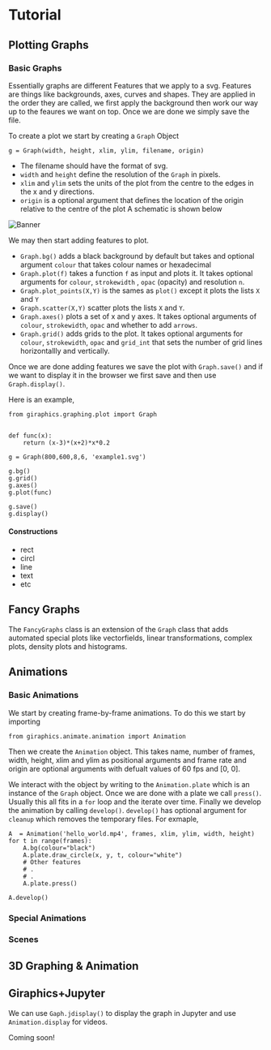 # Tutorial 

## Plotting Graphs
### Basic Graphs

Essentially graphs are different Features that we apply to a svg. Features are things like backgrounds, axes, curves and shapes.
They are applied in the order they are called, we first apply the background then work our way up to the feaures we want on top. 
Once we are done we simply save the file.
 
To create a plot we start by creating a `Graph` Object

```
g = Graph(width, height, xlim, ylim, filename, origin)
```
* The filename should have the format of svg.
 * `width` and `height` define the resolution of the `Graph` in pixels.
 * `xlim` and `ylim` sets the units of the plot from the centre to the edges in the x and y directions.
 * `origin` is a optional argument that defines the location of the origin relative to the centre of the plot
 A schematic is shown below
 
 ![Banner](https://github.com/tghira16/GiraFix/blob/master/res/schematic.svg?raw=true=250x)

We may then start adding features to plot. 
* `Graph.bg()` adds a black background by default but takes and optional argument
`colour` that takes colour names or hexadecimal
* `Graph.plot(f)` takes a function `f` as input and plots it. It takes optional arguments for `colour`, `strokewidth` , `opac` (opacity)
and resolution `n`.
* `Graph.plot_points(X,Y)` is the sames as `plot()` except it plots the lists `X` and `Y`
* `Graph.scatter(X,Y)`  scatter plots the lists `X` and `Y`.
* `Graph.axes()` plots a set of x and y axes. It takes optional arguments of `colour`, `strokewidth`, `opac` and 
whether to add `arrows`.
* `Graph.grid()` adds grids to the plot. It takes optional arguments for `colour`,  `strokewidth`, `opac` and `grid_int` that
sets the number of grid lines horizontallly and vertically.

Once we are done adding features we save the plot with `Graph.save()` and if we want to display it in the browser we first save and then use `Graph.display()`. 

Here is an example,

```
from giraphics.graphing.plot import Graph


def func(x):
    return (x-3)*(x+2)*x*0.2

g = Graph(800,600,8,6, 'example1.svg')

g.bg()
g.grid()
g.axes()
g.plot(func)

g.save()
g.display()
```
#### Constructions

* rect
* circl
* line
* text 
* etc
## Fancy Graphs

The `FancyGraphs` class is an extension of the `Graph` class that adds automated special plots
like vectorfields, linear transformations, complex plots, density plots and histograms.

## Animations

### Basic Animations
We start by creating frame-by-frame animations. To do this we start by importing

```
from giraphics.animate.animation import Animation
```

Then we create the `Animation` object. This takes name, number of frames, width, height, xlim and ylim as positional arguments and frame rate and origin are optional arguments with defualt values of 60 fps and [0, 0].

We interact with the object by writing to the `Animation.plate` which is an instance of the `Graph` object. Once we are done with a plate we call `press()`. Usually this all fits in a `for` loop and the iterate over time.  Finally we develop the animation by calling `develop()`. `develop()` has optional argument for `cleanup` which  removes the temporary files. For exmaple,

```
A  = Animation('hello_world.mp4', frames, xlim, ylim, width, height)
for t in range(frames):
    A.bg(colour="black")
    A.plate.draw_circle(x, y, t, colour="white")
    # Other features
    # .
    # .
    A.plate.press()

A.develop()
```



### Special Animations 

### Scenes

## 3D Graphing & Animation

## Giraphics+Jupyter
We can use `Gaph.jdisplay()` to display the graph in Jupyter and use `Animation.display` for videos.

Coming soon!
